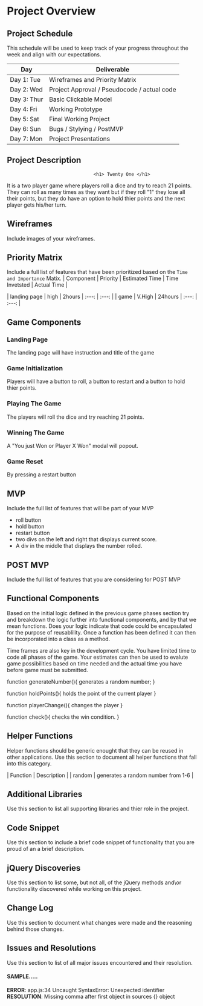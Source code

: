 # Project Overview

## Project Schedule

This schedule will be used to keep track of your progress throughout the week and align with our expectations.  

|  Day | Deliverable | 
|---|---| 
|Day 1: Tue| Wireframes and Priority Matrix|
|Day 2: Wed| Project Approval /  Pseudocode / actual code|
|Day 3: Thur| Basic Clickable Model |
|Day 4: Fri| Working Prototype |
|Day 5: Sat| Final Working Project |
|Day 6: Sun| Bugs / Stylying / PostMVP |
|Day 7: Mon| Project Presentations |


## Project Description


                                    <h1> Twenty One </h1>
It is a two player game where players roll a dice and try to reach 21 points. They can roll as many times as they want but if they roll "1" they lose all their points, but they do have an option to hold thier points and the next player gets his/her turn. 

## Wireframes

Include images of your wireframes. 

## Priority Matrix

Include a full list of features that have been prioritized based on the `Time and Importance` Matix.  | Component | Priority | Estimated Time | Time Invetsted | Actual Time |

| landing page | high | 2hours | :---: | :---: |
| game | V.High |  24hours | :---: | :---: |




## Game Components

### Landing Page
The landing page will have instruction and title of the game 

### Game Initialization
Players will have a button to roll, a button to restart and a button to hold thier points.

### Playing The Game

The players will roll the dice and try reaching 21 points.

### Winning The Game
A "You just Won or Player X Won" modal will popout.

### Game Reset
By pressing a restart button

## MVP 

Include the full list of features that will be part of your MVP 

- roll button
- hold button
- restart button
- two divs on the left and right that displays current score.
- A div in the middle that displays the number rolled. 

## POST MVP

Include the full list of features that you are considering for POST MVP
## Functional Components

Based on the initial logic defined in the previous game phases section try and breakdown the logic further into functional components, and by that we mean functions.  Does your logic indicate that code could be encapsulated for the purpose of reusablility.  Once a function has been defined it can then be incorporated into a class as a method. 

Time frames are also key in the development cycle.  You have limited time to code all phases of the game.  Your estimates can then be used to evalute game possibilities based on time needed and the actual time you have before game must be submitted. 

function generateNumber(){
    generates a random number;
}

function holdPoints(){
    holds the point of the current player
}

function playerChange(){
    changes the player
}

function check(){
    checks  the win condition. 
}

<!-- 
| Component | Priority | Estimated Time | Time Invetsted | Actual Time |
| --- | :---: |  :---: | :---: | :---: |
| Component 1 | H | 10hrs| 12hrs | 12hrs |
| Total |  | 10hrs| 12hrs | 12hrs | -->





## Helper Functions
Helper functions should be generic enought that they can be reused in other applications. Use this section to document all helper functions that fall into this category.

| Function | Description | 
| random | generates a random number from  1-6 |  


## Additional Libraries
 Use this section to list all supporting libraries and thier role in the project. 

## Code Snippet

Use this section to include a brief code snippet of functionality that you are proud of an a brief description.  

## jQuery Discoveries
 Use this section to list some, but not all, of the jQuery methods and\or functionality discovered while working on this project.

## Change Log
 Use this section to document what changes were made and the reasoning behind those changes.  

## Issues and Resolutions
 Use this section to list of all major issues encountered and their resolution.

#### SAMPLE.....
**ERROR**: app.js:34 Uncaught SyntaxError: Unexpected identifier                                
**RESOLUTION**: Missing comma after first object in sources {} object